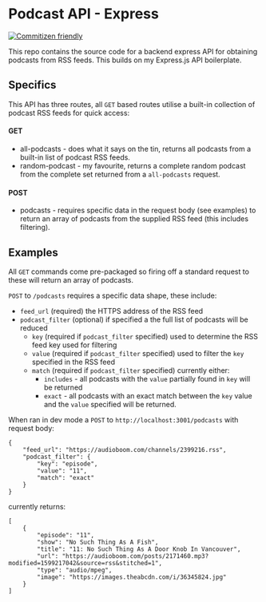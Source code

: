# Podcast API - Express
[![Commitizen friendly](https://img.shields.io/badge/commitizen-friendly-brightgreen.svg)](http://commitizen.github.io/cz-cli/)

This repo contains the source code for a backend express API for obtaining podcasts from RSS feeds. This builds on my Express.js API boilerplate.

## Specifics

This API has three routes, all `GET` based routes utilise a built-in collection of podcast RSS feeds for quick access:

#### GET
- all-podcasts - does what it says on the tin, returns all podcasts from a built-in list of podcast RSS feeds.
- random-podcast - my favourite, returns a complete random podcast from the complete set returned from a `all-podcasts` request.

#### POST
- podcasts - requires specific data in the request body (see examples) to return an array of podcasts from the supplied RSS feed (this includes filtering).

## Examples

All `GET` commands come pre-packaged so firing off a standard request to these will return an array of podcasts.

`POST` to `/podcasts` requires a specific data shape, these include:
- `feed_url` (required) the HTTPS address of the RSS feed
- `podcast_filter` (optional) if specified a the full list of podcasts will be reduced
  - `key` (required if `podcast_filter` specified) used to determine the RSS feed key used for filtering
  - `value` (required if `podcast_filter` specified) used to filter the `key` specified in the RSS feed 
  - `match` (required if `podcast_filter` specified) currently either:
    - `includes` - all podcasts with the `value` partially found in `key` will be returned
    - `exact` - all podcasts with an exact match between the `key` value and the `value` specified will be returned.

When ran in dev mode a `POST` to `http://localhost:3001/podcasts` with request body:
```
{ 
    "feed_url": "https://audioboom.com/channels/2399216.rss",
    "podcast_filter": {
        "key": "episode",
        "value": "11",
        "match": "exact"
    }
}
```

currently returns:

```
[
    {
        "episode": "11",
        "show": "No Such Thing As A Fish",
        "title": "11: No Such Thing As A Door Knob In Vancouver",
        "url": "https://audioboom.com/posts/2171460.mp3?modified=1599217042&source=rss&stitched=1",
        "type": "audio/mpeg",
        "image": "https://images.theabcdn.com/i/36345824.jpg"
    }
]
```